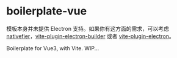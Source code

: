 # boilerplate-vue

模板本身并未提供 Electron 支持。如果你有这方面的需求，可以考虑 [nativefier](https://github.com/nativefier/nativefier)，[vite-plugin-electron-builder](https://github.com/467057463/vite_plugin_electron_builder) 或者 [vite-plugin-electron](https://github.com/caoxiemeihao/vite-plugins/tree/main/electron)。

Boilerplate for Vue3, with Vite. WIP...

